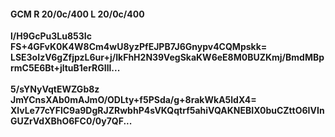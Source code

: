 #### GCM R 20/0c/400 L 20/0c/400
**l/H9GcPu3Lu853Ic**<br/>**FS+4GFvK0K4W8Cm4wU8yzPfEJPB7J6Gnypv4CQMpskk=**<br/>**LSE3oIzV6gZfjpzL6ur+j/IkFhH2N39VegSkaKW6eE8M0BUZKmj/BmdMBprmC5E6Bt+jltuB1erRGIll...**<br/><br/>
**5/sYNyVqtEWZGb8z**<br/>**JmYCnsXAb0mAJmO/ODLty+f5PSda/g+8rakWkA5ldX4=**<br/>**XlvLe77cYFlC9a9DgRJZRwbhP4sVKQqtrf5ahiVQAKNEBIX0buCZttO6IVInGUZrVdXBhO6FC0/0y7QF...**